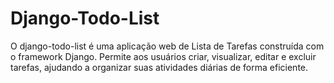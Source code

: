 # Django-Todo-List
O django-todo-list é uma aplicação web de Lista de Tarefas construída com o framework Django. Permite aos usuários criar, visualizar, editar e excluir tarefas, ajudando a organizar suas atividades diárias de forma eficiente.
